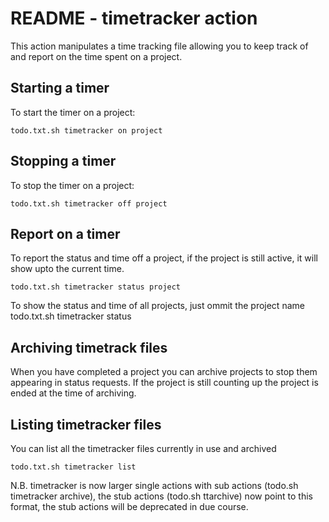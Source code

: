 # README - timetracker action

This action manipulates a time tracking file allowing you to keep track of and
report on the time spent on a project.

## Starting a timer

To start the timer on a project:

```todo.txt.sh timetracker on project```

## Stopping a timer

To stop the timer on a project:

```todo.txt.sh timetracker off project```

## Report on a timer

To report the status and time off a project, if the project is still active, it
will show upto the current time.

```todo.txt.sh timetracker status project```

To show the status and time of all projects, just ommit the project name
 todo.txt.sh timetracker status

## Archiving timetrack files

When you have completed a project you can archive projects to stop them appearing
in status requests. If the project is still counting up the project is ended at
the time of archiving.

## Listing timetracker files

You can list all the timetracker files currently in use and archived

```todo.txt.sh timetracker list```

N.B. timetracker is now larger single actions with sub actions (todo.sh timetracker archive), the stub actions (todo.sh ttarchive) now point to this format, the stub actions will be deprecated in due course.